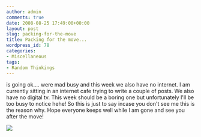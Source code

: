 ```yaml
---
author: admin
comments: true
date: 2008-08-25 17:49:00+00:00
layout: post
slug: packing-for-the-move
title: Packing for the move...
wordpress_id: 78
categories:
- Miscellaneous
tags:
- Random Thinkings
---
```


is going ok.... were mad busy and this week we also have no internet. I am currently sitting in an internet cafe trying to write a couple of posts. We also have no digital tv. This week should be a boring one but unfortunately I'll be too busy to notice hehe! So this is just to say incase you don't see me this is the reason why. Hope everyone keeps well while I am gone and see you after the move!

![](https://blogger.googleusercontent.com/tracker/251139911615938991-7493669268301658819?l=www.outmumbered.com)
